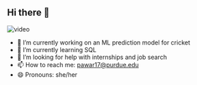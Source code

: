 ## Hi there 👋
![video](https://github.com/user-attachments/assets/bb32c998-4949-457d-9fb4-34d08d4f8852)
- 🔭 I’m currently working on an ML prediction model for cricket 
- 🌱 I’m currently learning SQL
- 🤔 I’m looking for help with internships and job search
- 📫 How to reach me: pawar17@purdue.edu
- 😄 Pronouns: she/her

<!--
**pawar17/pawar17** is a ✨ _special_ ✨ repository because its `README.md` (this file) appears on your GitHub profile.

Here are some ideas to get you started:

-->
